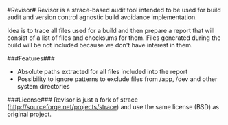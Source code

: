 #Revisor#
Revisor is a strace-based audit tool intended to be used for build audit and version control agnostic build avoidance implementation.

Idea is to trace all files used for a build and then prepare a report that will consist of a list of files and checksums for them. Files generated during the build will be not included because we don't have interest in them.

###Features###
- Absolute paths extracted for all files included into the report
- Possibility to ignore patterns to exclude files from /app, /dev and other system directories

###License###
Revisor is just a fork of strace (http://sourceforge.net/projects/strace) and use the same license (BSD) as original project.